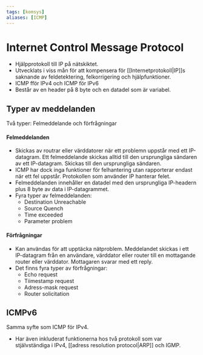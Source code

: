 ```yaml
---
tags: [komsys]
aliases: [ICMP]
---
```

# Internet Control Message Protocol
- Hjälpprotokoll till IP på nätskiktet.
- Utvecklats i viss mån för att kompensera för [[Internetprotokoll|IP]]s saknande av feldetektering, felkorrigering och hjälpfunktioner.
- ICMP fför IPv4 och ICMP för IPv6
- Består av en header på 8 byte och en datadel som är variabel.

## Typer av meddelanden
Två typer: Felmeddelande och förfrågningar

#### Felmeddelanden
- Skickas av routrar eller värddatorer när ett problemn uppstår med ett IP-datagram. Ett felmeddelande skickas alltid till den ursprungliga sändaren av ett IP-datagram. Skickas till den ursprungliga sändaren.
- ICMP har dock inga funktioner för felhantering utan rapporterar endast när ett fel uppstår. Protokollen som använder IP hanterar felet.
- Felmeddelanden innehåller en datadel med den ursprungliga IP-headern plus 8 byte av data i IP-datagrammet.
- Fyra typer av felmeddelanden:
	- Destination Unreachable
	- Source Quench
	- Time exceeded
	- Parameter problem

#### Förfrågningar
- Kan användas för att upptäcka nätproblem. Meddelandet skickas i ett IP-datagram från en användare, värddator eller router till en mottagande router eller värddator. Mottagaren svarar med ett reply.
- Det finns fyra typer av förfrågningar:
	- Echo request
	- Tiimestamp request
	- Adress-mask request
	- Router solicitation

## ICMPv6
Samma syfte som ICMP för IPv4.
- Har även inkluderat funktionerna hos två protokoll som var stjälvständiga i IPv4, [[adress resolution protocol|ARP]] och IGMP.

